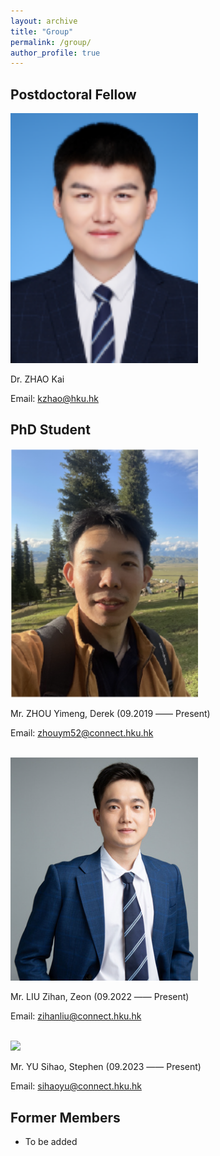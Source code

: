 ```yaml
---
layout: archive
title: "Group"
permalink: /group/
author_profile: true
---
```


## Postdoctoral Fellow

<img src="/images/zhaokai.png" width="300">

Dr. ZHAO Kai

Email: kzhao@hku.hk

## PhD Student

<img src='/images/zhouyimeng.png' width="300">

Mr. ZHOU Yimeng, Derek (09.2019 —— Present)

Email: zhouym52@connect.hku.hk<br/><br/>



<img src='/images/liuzihan.png' width="300">

Mr. LIU Zihan, Zeon (09.2022 —— Present)

Email: zihanliu@connect.hku.hk<br/><br/>



<img src='/images/yusihao.png' width="300">

Mr. YU Sihao, Stephen (09.2023 —— Present)

Email: sihaoyu@connect.hku.hk

## Former Members
  * To be added